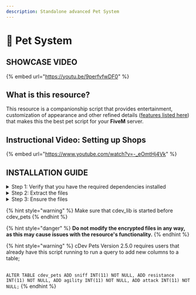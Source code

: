 ```yaml
---
description: Standalone advanced Pet System
---
```


# 🐶 Pet System

## SHOWCASE VIDEO

{% embed url="https://youtu.be/9perfvfwDF0" %}

## What is this resource?

This resource is a companionship script that provides entertainment, customization of appearance and other refined details ([features listed here](https://fivem.cdev.shop/category/scripts)) that makes this the best pet script for your **FiveM** server.

## Instructional Video: Setting up Shops

{% embed url="https://www.youtube.com/watch?v=-_eOmtHj4Vk" %}

## INSTALLATION GUIDE

<details>

<summary>Step 1: Verify that you have the required dependencies installed</summary>

Before you can use this resource, you'll need to make sure that you have the following resources installed:

1. cdev\_lib <mark style="color:green;">(included with this resource)</mark>
2. cdev\_pets\_assets <mark style="color:green;">(included with this resource)</mark>
3. cdev\_pets\_assets2 <mark style="color:green;">(included with this resource)</mark>

</details>

<details>

<summary>Step 2: Extract the files</summary>

1. Extract the contents of the `cdev-pets.zip` folder and place the resulting folder in your server's resource directory.

<!---->

2. Extract the contents of the `cdev_pets_assets` and `cdev_pets_assets2` folder and place the resulting folder in your server's resource directory.

<!---->

3. Extract the contents of the `cDev Pets Assets Premium - Rottweiler` , `cDev Pets Assets Premium - Dobbermann` and `cDev - Cat American` folder and place the resulting folder in your server's resource directory.

<!---->

4. Additional step if you have the Pets Premium Sub, extract the contents of the:\
   \
   `cDev Pets Assets Premium - Bully`\
   `cDev Pets Assets Premium - Chow-Chow`\
   `cDev Pets Assets Premium - Dobbermann`\
   `cDev Pets Assets Premium - French Bulldog`\
   `cDev Pets Assets Premium - Golden Retriever`\
   `cDev Pets Assets Premium - Husky`\
   `cDev Pets Assets Premium - Rottweiler`\
   `cDev Pets Assets Premium - Shepherd`\
   `cDev Pets Assets Premium - Belgian Malinois`\
   `cDev Pets Assets Premium - Dalmation`\
   `cDev Pets Assets Premium - Pittbull`\
   `cDev Pets Assets Premium - Cat Turkish`\
   `cDev - Cat American`\
   \
   folders and place the resulting folder in your server's resource directory.

</details>

<details>

<summary>Step 3: Ensure the files</summary>

Your ensure should look like this if you have Pets Premium Sub;

```lua
ensure cdev_lib
ensure cdev_pets
ensure cdev_pets_assets
ensure cdev_pets_assets2
ensure cdev_dog_rott
ensure cdev_dog_dobb
ensure cdev_cat_amer

--below is only for who has Pets Premium Sub--
ensure cdev_dog_bully
ensure cdev_dog_chow
ensure cdev_dog_frbull
ensure cdev_dog_golden
ensure cdev_dog_husky
ensure cdev_dog_rott
ensure cdev_dog_shep
ensure cdev_dog_mal
ensure cdev_dog_dal
ensure cdev_dog_turk
ensure cdev_dog_pitt
```

</details>

{% hint style="warning" %}
Make sure that cdev\_lib is started before cdev\_pets
{% endhint %}

{% hint style="danger" %}
**Do not modify the encrypted files in any way, as this may cause issues with the resource's functionality.**
{% endhint %}

{% hint style="warning" %}
cDev Pets Version 2.5.0  requires users that already have this script running to run a query to add new columns to a table;

\
`ALTER TABLE cdev_pets ADD sniff INT(11) NOT NULL, ADD resistance INT(11) NOT NULL, ADD agility INT(11) NOT NULL, ADD attack INT(11) NOT NULL;`
{% endhint %}

